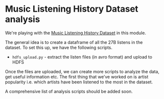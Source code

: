 # Music Listening History Dataset analysis

We're playing with the [Music Listening History Dataset](http://ddmal.music.mcgill.ca/research/musiclisteninghistoriesdataset) in this module.

The general idea is to create a dataframe of all the 27B listens in the dataset.
To set this up, we have the following scripts.

* `hdfs_upload.py` - extract the listen files (in avro format) and upload to HDFS

Once the files are uploaded, we can create more scripts to analyze the data, get
useful information etc. The first thing that we've worked on is artist popularity i.e.
which artists have been listened to the most in the dataset.

A comprehensive list of analysis scripts should be added soon.
